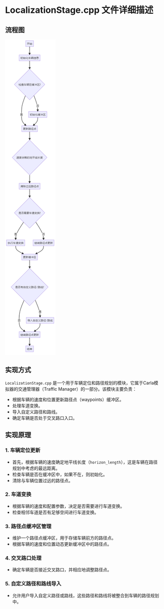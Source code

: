 # LocalizationStage.cpp 文件详细描述

## 流程图

![image](https://github.com/OpenHUTB/carla_cpp/blob/dev/img/LocalizationStage.png)

## 实现方式

`LocalizationStage.cpp` 是一个用于车辆定位和路径规划的模块，它属于Carla模拟器的交通管理器（Traffic Manager）的一部分。该模块主要负责：

- 根据车辆的速度和位置更新路径点（waypoints）缓冲区。
- 处理车道变换。
- 导入自定义路径和路线。
- 确定车辆是否处于交叉路口入口。

## 实现原理

### 1. 车辆定位更新

- 首先，根据车辆的速度确定地平线长度（`horizon_length`），这是车辆在路径规划中考虑的最远距离。
- 检查车辆是否在缓冲区中，如果不在，则初始化。
- 清除与车辆位置过远的路径点。

### 2. 车道变换

- 根据车辆的速度和配置参数，决定是否需要进行车道变换。
- 检查相邻车道是否有足够空间进行车道变换。

### 3. 路径点缓冲区管理

- 维护一个路径点缓冲区，用于存储车辆前方的路径点。
- 根据车辆的速度和位置动态更新缓冲区中的路径点。

### 4. 交叉路口处理

- 确定车辆是否接近交叉路口，并相应地调整路径点。

### 5. 自定义路径和路线导入

- 允许用户导入自定义路径或路线，这些路径和路线将被整合到车辆的路径规划中。


